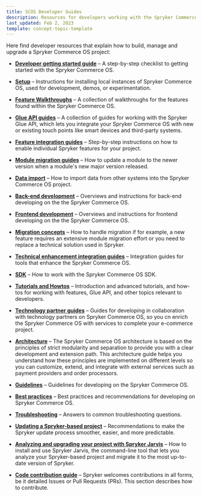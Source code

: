 ```yaml
---
title: SCOS Developer Guides
description: Resources for developers working with the Spryker Commerce OS.
last_updated: Feb 2, 2023
template: concept-topic-template
---
```

Here find developer resources that explain how to build, manage and upgrade a Spryker Commerce OS project:

* [**Developer getting started guide**](/docs/scos/dev/developer-getting-started-guide.html) – A step-by-step checklist to getting started with the Spryker Commerce OS.

* [**Setup**](/docs/scos/dev/setup/setup.html) – Instructions for installing local instances of Spryker Commerce OS, used for development, demos, or experimentation.

* [**Feature Walkthroughs**](/docs/scos/dev/feature-walkthroughs/202212.0/feature-walkthroughs.html) – A collection of walkthroughs for the features found within the Spryker Commerce OS. 

* [**Glue API guides**](/docs/scos/dev/glue-api-guides/202212.0/glue-api-guides.html) – A collection of guides for working with the Spryker Glue API, which lets you integrate your Spryker Commerce OS with new or existing touch points like smart devices and third-party systems.

* [**Feature integration guides**](/docs/scos/dev/feature-integration-guides/202212.0/feature-integration-guides.html) – Step-by-step instructions on how to enable individual Spryker features for your project.  

* [**Module migration guides**](/docs/scos/dev/module-migration-guides/about-migration-guides.html) – How to update a module to the newer version when a module's new major version released.

* [**Data import**](/docs/scos/dev/data-import/202212.0/data-import.html) – How to import data from other systems into the Spryker Commerce OS project. 

* [**Back-end development**](/docs/scos/dev/back-end-development/back-end-development.html) – Overviews and instructions for back-end developing on the the Spryker Commerce OS.

* [**Frontend development**](/docs/scos/dev/front-end-development/front-end-development.html) – Overviews and instructions for frontend developing on the the Spryker Commerce OS.

* [**Migration concepts**](/docs/scos/dev/migration-concepts/migration-concepts.html) – How to handle migration if for example, a new feature requires an extensive module migration effort or you need to replace a technical solution used in Spryker.

* [**Technical enhancement integration guides**](/docs/scos/dev/technical-enhancement-integration-guides/technical-enhancement-integration-guides.html) – Integration guides for tools that enhance the Spryker Commerce OS.

* [**SDK**](/docs/scos/dev/sdk/sdk.html) – How to work with the Spryker Commerce OS SDK.

* [**Tutorials and Howtos**](/docs/scos/dev/tutorials-and-howtos/tutorials-and-howtos.html) – Introduction and advanced tutorials, and how-tos for working with features, Glue API, and other topics relevant to developers.

* [**Technology partner guides**](/docs/scos/dev/technology-partner-guides/202212.0/technology-partner-guides.html) – Guides for developing in collaboration with technology partners on Spryker Commerce OS, so you cn enrich the Spryker Commerce OS with services to complete your e-commerce project. 

* [**Architecture**](/docs/scos/dev/architecture/architecture.html) – The Spryker Commerce OS architecture is based on the principles of strict modularity and separation to provide you with a clear development and extension path. This architecture guide helps you understand how these principles are implemented on different levels so you can customize, extend, and integrate with external services such as payment providers and order processors. 

* [**Guidelines**](/docs/scos/dev/guidelines/guidelines.html) – Guidelines for developing on the Spryker Commerce OS.

* [**Best practices**](/docs/scos/dev/best-practices/best-practices.html) – Best practices and recommendations for developing on Spryker Commerce OS.

* [**Troubleshooting**](/docs/scos/dev/troubleshooting/troubleshooting.html) – Answers to common troubleshooting questions.

* [**Updating a Spryker-based project**](/docs/scos/dev/updating-a-spryker-based-project.html) – Recommendations to make the Spryker update process smoother, easier, and more predictable.

* [**Analyzing and upgrading your project with Spryker Jarvis**](/docs/scos/dev/analyzing-and-upgrading-your-project-with-spryker-jarvis.html) – How to install and use  Spryker Jarvis, the command-line tool that lets you analyze your Spryker-based project and migrate it to the most up-to-date version of Spryker.

* [**Code contribution guide**](/docs/scos/dev/code-contribution-guide.html) – Spryker welcomes contributions in all forms, be it detailed Issues or Pull Requests (PRs). This section describes how to contribute.






